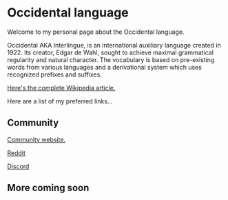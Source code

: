 # Occidental language

Welcome to my personal page about the Occidental language.

Occidental AKA Interlingue, is an international auxiliary language created in 1922. Its creator, Edgar de Wahl, sought to achieve maximal grammatical regularity and natural character. The vocabulary is based on pre-existing words from various languages and a derivational system which uses recognized prefixes and suffixes.

[Here's the complete Wikipedia article.](https://en.wikipedia.org/wiki/Interlingue)

Here are a list of my preferred links...

## Community

[Community website.](https://occidental-lang.com/)

[Reddit](https://reddit.com/r/interlingue)

[Discord](https://discord.gg/HDzAYU4)

## More coming soon